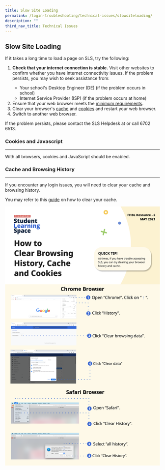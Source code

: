 ```yaml
---
title: Slow Site Loading
permalink: /login-troubleshooting/technical-issues/slowsiteloading/
description: ""
third_nav_title: Technical Issues
---
```

<h2>Slow Site Loading</h2>
<p>If it takes a long time to load a page on SLS, try the following:</p>
<ol>
<li><strong>Check that your internet connection is stable.</strong> Visit other websites to confirm whether you have internet connectivity issues. If the problem persists, you may wish to seek assistance from:</li>
      <ul>
        <li>Your school's Desktop Engineer (DE) (if the problem occurs in school)</li>
        <li>Internet Service Provider (ISP) (if the problem occurs at home)</li>
      </ul>
      <li>Ensure that your web browser meets the <a href="/login-troubleshooting/Technical-Issues/OSBrowserRequirements/">minimum requirements</a>.</li>
      <li>Clear your browser's <a href="https://www.wikihow.com/Clear-Your-Browser%27s-Cache">cache</a> and <a href="https://www.wikihow.com/Clear-Your-Browser%27s-Cookies">cookies</a> and restart your web browser.</li>
      <li>Switch to another web browser.</li>
    </ol>
    <p>If the problem persists, please contact the SLS Helpdesk at or call 6702 6513.</p>
		
<h3>Cookies and Javascript</h3>
		<hr>
    <p>With all browsers, cookies and JavaScript should be enabled.</p>
		
<h3>Cache and Browsing History</h3>
			<hr>
    <p>If you encounter any login issues, you will need to clear your cache and browsing history.</p>
    <p>You may refer to this <a href="/files/Login%20Troubleshooting/Clear-Cache.pdf">guide</a> on how to clear your cache.</p>
  


<a href="/files/Login%20Troubleshooting/Clear-Cache.pdf" target="_blank"><img src="/images/4Troubleshooting/Clear-Cache.png"></a>